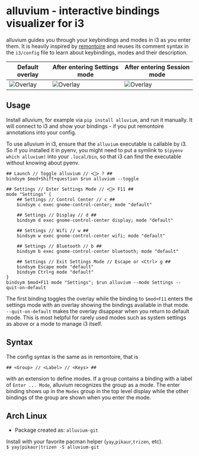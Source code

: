 # alluvium - interactive bindings visualizer for i3

alluvium guides you through your keybindings and modes in i3 as you enter them. It is
heavily inspired by [remontoire](https://github.com/regolith-linux/remontoire) and reuses
its comment syntax in the `i3/config` file to learn about keybindings, modes and their
description.

| Default overlay                             | After entering Settings mode                 | After entering Session mode                 |
|---------------------------------------------|----------------------------------------------|---------------------------------------------|
| ![Overlay](screenshots/default-overlay.png) | ![Overlay](screenshots/settings-overlay.png) | ![Overlay](screenshots/session-overlay.png) |

## Usage

Install alluvium, for example via `pip install alluvium`, and run it manually. It will
connect to i3 and show your bindings - if you put remontoire annotations into your config.

To use alluvium in i3, ensure that the `alluvium` executable is callable by i3. So if you
installed it in pyenv, you might need to put a symlink to `$(pyenv which alluvium)` into
your `.local/bin`, so that i3 can find the executable without knowing about pyenv.

```
## Launch // Toggle alluvium // <> ? ##
bindsym $mod+Shift+question $run alluvium --toggle

## Settings // Enter Settings Mode // <> F11 ##
mode "Settings" {
    ## Settings // Control Center // c ##
    bindsym c exec gnome-control-center; mode "default"

    ## Settings // Display // d ##
    bindsym d exec gnome-control-center display; mode "default"

    ## Settings // Wifi // w ##
    bindsym w exec gnome-control-center wifi; mode "default"

    ## Settings // Bluetooth // b ##
    bindsym b exec gnome-control-center bluetooth; mode "default"

    ## Settings // Exit Settings Mode // Escape or <Ctrl> g ##
    bindsym Escape mode "default"
    bindsym Ctrl+g mode "default"
}
bindsym $mod+F11 mode "Settings"; $run alluvium --mode Settings --quit-on-default
```

The first binding toggles the overlay while the binding to `$mod+F11` enters the settings
mode with an overlay showing the bindings available in that mode. `--quit-on-default`
makes the overlay disappear when you return to default mode. This is most helpful for
rarely used modes such as system settings as above or a mode to manage i3 itself.

## Syntax

The config syntax is the same as in remontoire, that is

```
## <Group> // <Label> // <Keys> ##
```

with an extension to define modes. If a group contains a binding with a label of `Enter
... Mode`, alluvium recognizes the group as a mode. The enter binding shows up in the
`Modes` group in the top level display while the other bindings of the group are shown
when you enter the mode.

## Arch Linux

+ Package created as: `alluvium-git`

Install with your favorite pacman helper (`yay`,`pikaur`,`trizen`, etc).  
`$ yay|pikaur|trizen -S alluvium-git`
